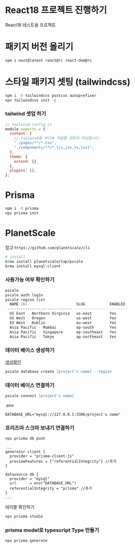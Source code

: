 # React18 프로젝트 진행하기

React18 테스트용 프로젝트

# 패키지 버전 올리기

```zsh
npm i next@latest react@rc react-dom@rc
```

# 스타일 패키지 셋팅 (tailwindcss)

```zsh
npm i -D tailwindcss postcss autoprefixer
npx tailwindcss init -p
```

### tailwind 셋업 하기

```js
// tailwind.config.js
module.exports = {
  content: [
    // tailwind를 어디에 적용할 것인지 작성합니다.
    "./pages/**/*.tsx",
    "./components/**/*.{js,jsx,ts,tsx}",
  ],
  theme: {
    extend: {},
  },
  plugins: [],
};
```

# Prisma

```zsh
npm i -D prisma
npx prisma init
```

# PlanetScale

참고 `https://github.com/planetscale/cli`

```zsh
# install
brew install planetscale/tap/pscale
brew install mysql-client
```

### 사용가능 여부 확인하기

```zsh
pscale
pscale auth login
pscale region list
  NAME (6)                      SLUG           ENABLED
 ----------------------------- -------------- ---------
  US East - Northern Virginia   us-east        Yes
  US West - Oregon              us-west        Yes
  EU West - Dublin              eu-west        Yes
  Asia Pacific - Mumbai         ap-south       Yes
  Asia Pacific - Singapore      ap-southeast   Yes
  Asia Pacific - Tokyo          ap-northeast   Yes

```

### 데이터 베이스 생성하기

[생성확인](https://app.planetscale.com/)

```zsh
pscale database create [project's name] --region
```

### 데이터 베이스 연결하기

```zsh
pscale connect [project's name]
```

.env

```
DATABASE_URL="mysql://127.0.0.1:3306/project's name"
```

### 프리즈마 스크마 보내기 연결하기

```zsh
npx prisma db push
```

```prisma
...
generator client {
  provider = "prisma-client-js"
  previewFeatures = ["referentialIntegrity"] //추가
}

datasource db {
  provider = "mysql"
  url      = env("DATABASE_URL")
  referentialIntegrity = "prisma" //추가
}
...
```

테이블 확인하기

```zsh
npx prisma studio
```

### prisma model로 typescript Type 만들기

```zsh
npx prisma generate
```
